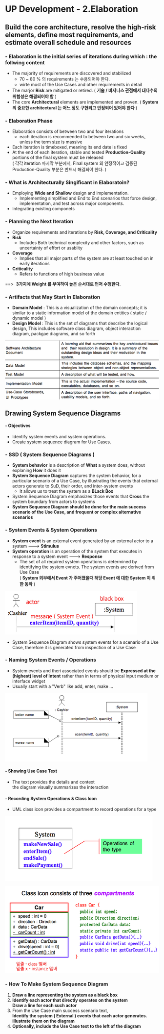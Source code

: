 UP Development - 2.Elaboration
=====
Build the core architecture, resolve the high-risk elements, define most requirements, and estimate overall schedule and resources
-----

### - Elaboration is the initial series of iterations during which : the follwing content
- The majority of requirements are discovered and stabilized
	- 70 ~ 80 % 의 requirements 는 수용되어야 한다.
	- wirte most of the Use Cases and other requirements in detail
- The marjor **Risk** are mitigated or retired. ( **기술 / 비지니스 관점에서 대다수의 위험성은 해결되어야 함** )
- The core **Architectural** elements are implemented and proven. ( **System 의 중요한 architectural 는 어느 정도 구현되고 안정되어 있어야 한다** )

### - Elaboration Phase
- Elaboration consists of between two and four iterations
	- each iteration is recommended to between two and six weeks, unless the term size is massive
- Each iteration is timeboxed, meaning its end date is fixed
- At the end of each iteration, stable and tested **Production-Quality** portions of the final system must be released<br>( 각각 iteration 마지막 부분에서, Final system 의  안정적이고 검증된 Production-Quality 부분은 반드시 해결되야 한다. )

### - What is Architecturally Singificant in Elaboratoin?
- Employing **Wide and Shallow** design and implementation.
	- Implementing simplified and End to End scenarios that force design, implementation, and test across major components.
- Integrating existing componets

### - Planning the Next Iteration
- Organize requirements and iterations by **Risk, Coverage, and Criticality**
- **Risk**
	- Includes Both technical complexity and other factors, such as uncertainty of effort or usablity
- **Coverage**
	- Implies that all major parts of the system are at least touched on in early iterations
- **Criticality**
	- Refers to functions of high business value

==> &nbsp;**3가지에 Weight 를 부여하여 높은 순서대로 먼저 수행한다.**

### - Artifacts that May Start in Elaboration
- **Domain Model** : This is a visualization of the domain concepts; it is similar to a static information model of the domain entities ( static / dynamic model )
- **Design Model** : This is the set of diagrams that describe the logical design, This includes software class diagram, object interaction diagram, packgae diagrams, and so forth

![screenshot](img/ArtifactsInElaboration.png)


Drawing System Sequence Diagrams
--------
#### - Objectives
- Identify system events and system operations.
- Create system sequence diagram for Use Cases.

### - SSD ( System Sequence Diagrams )
- **System behavior** is a description of **What** a system does, without explaning **How** it does it
- **System Sequence Diagram** captures the system behavior, for a particular scenario of a Use Case, by illustrating the events that external actors generate to SuD, their order, and inter-system events
	- It allows us to treat the system as a **BLack Box**
- System Sequence Diagram emphasizes those events that **Cross** the system boundary from actors to systems
- **System Sequence Diagram should be done for the main success scenario of the Use Case, and frequent or complex alternative scenarios**

### - System Events & System Operations
- **System event** is an external event generated by an external actor to a system ---> **Stimulus**
- **System operation** is an operation of the system that executes in response to a system event ---> **Response**
	- The set of all required system operations is determined by identifying the system evnets. The system events are derived from Use Case<br>( **System 외부에서  Event 가 주어졌을때 해당 Event 에 대한 System 이 취한 동작** )

![screenshot](img/SysESysO.png)

- System Sequence Diagram shows system events for a scenario of a Use Case, therefore it is generated from inspection of a Use Case


### - Naming System Events / Operations
- System events and theri associated events should be **Expressed at the (highest) level of Intent** rather than in terms of physical input medium or interface widget
- Usually start with a "Verb" like add, enter, make ...

![screenshot](img/NamingSystem.png)

#### - Showing Use Case Text
- The text provides the details and context<br>the diagram visually summarizes the interaction

#### - Recording System Operations & Class Icon
- UML class icon provides a compartment to record operations for a type

![screenshot](img/RecordingSystemOperation.png)

![screenshot](img/ClassIcon.png)

### - How To Make System Sequence Diagram
1. **Draw a line representing the system as a black box**
2. **Identify each actor that directly operates on the system<br>Draw a line for each such actor**
3. From the Use Case main success scenario text,<br>**Identify the system ( External ) events that each actor generates. illustrate them on the diagram**
4. **Optionally, include the Use Case text to the left of the diagram**

